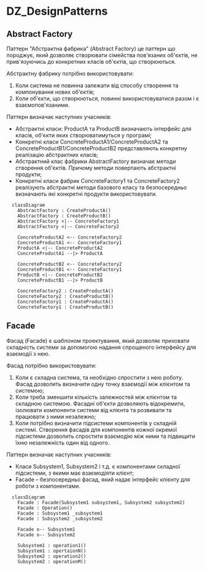 # DZ_DesignPatterns

## Abstract Factory

Паттерн "Абстрактна фабрика" (Abstract Factory) це паттерн що породжує, який дозволяє створювати сімейства пов'язаних об'єктів, не прив'язуючись до конкретних класів об'єктів, що створюються.

Абстрактну фабрику потрібно використовувати:
1.	Коли система не повинна залежати від способу створення та компонування нових об'єктів;
2.	Коли об'єкти, що створюються, повинні використовуватися разом і є взаємопов'язаними.

Паттерн визначає наступних учасників:

-	Абстрактні класи: ProductA та ProductB визначають інтерфейс для класів, об'єкти яких створюватимуться у програмі;
-	Конкретні класи ConcreteProductA1/ConcreteProductA2 та ConcreteProductB1/ConcreteProductB2 представляють конкретну реалізацію абстрактних класів;
-	Абстрактний клас фабрики AbstractFactory визначає методи створення об'єктів. Причому методи повертають абстрактні продукти;
-	Конкретні класи фабрик ConcreteFactory1 та ConcreteFactory2 реалізують абстрактні методи базового класу та безпосередньо визначають які конкретні продукти використовувати.


```mermaid
  classDiagram
    AbstractFactory : CreateProductA()
    AbstractFactory : CreateProductB()
    AbstractFactory <|-- ConcreteFactory1
    AbstractFactory <|-- ConcreteFactory2

    ConcreteProductA2 <-- ConcreteFactory2
    ConcreteProductA1 <-- ConcreteFactory1
    ProductA <|-- ConcreteProductA2
    ConcreteProductA1 --|> ProductA

    ConcreteProductB2 <-- ConcreteFactory2
    ConcreteProductB1 <-- ConcreteFactory1
    ProductB <|-- ConcreteProductB2
    ConcreteProductB1 --|> ProductB

    ConcreteFactory2 : CreateProductA()
    ConcreteFactory2 : CreateProductB()
    ConcreteFactory1 : CreateProductA()
    ConcreteFactory1 : CreateProductB()
```


## Facade

Фасад (Facade) є шаблоном проектування, який дозволяє приховати складність системи за допомогою надання спрощеного інтерфейсу для взаємодії з нею.

Фасад потрібно використовувати:
1.	Коли є складна система, та необхідно спростити з нею роботу. Фасад дозволить визначити одну точку взаємодії між клієнтом та системою;
2.	Коли треба зменшити кількість залежностей між клієнтом та складною системою. Фасадні об'єкти дозволяють відокремити, ізолювати компоненти системи від клієнта та розвивати та працювати з ними незалежно;
3.	Коли потрібно визначити підсистеми компонентів у складній системі. Створення фасадів для компонентів кожної окремої підсистеми дозволить спростити взаємодію між ними та підвищити їхню незалежність один від одного.

Паттерн визначає наступних учасників:
-	Класи Subsystem1, Subsystem2 і т.д. є компонентами складної підсистеми, з якими має взаємодіяти клієнт;
-	Facade – безпосередньо фасад, який надає інтерфейс клієнту для роботи з компонентами.


```mermaid
  classDiagram
    Facade : Facade(Subsystem1 subsystem1, Subsystem2 subsystem2)
    Facade : Operation()
    Facade : Subsystem1 _subsystem1
    Facade : Subsystem2 _subsystem2

    Facade o-- Subsystem1
    Facade o-- Subsystem2

    Subsystem1 : operation1()
    Subsystem1 : opertaionN()
    Subsystem2 : operation2()
    Subsystem2 : operationM()
```
